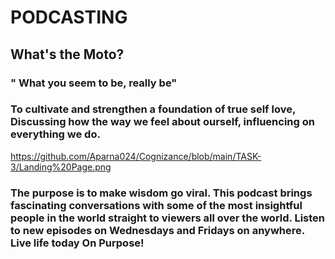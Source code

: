 # PODCASTING
## What's the Moto?
### **" What you seem to be, really be"** 
### To cultivate and strengthen a foundation of true self love, Discussing how the way we feel about ourself, influencing on everything we do. 

 https://github.com/Aparna024/Cognizance/blob/main/TASK-3/Landing%20Page.png

### The purpose is to make wisdom go viral. This podcast brings fascinating conversations with some of the most insightful people in the world straight to viewers all over the world. Listen to new episodes on Wednesdays and Fridays on anywhere. Live life today On Purpose!


